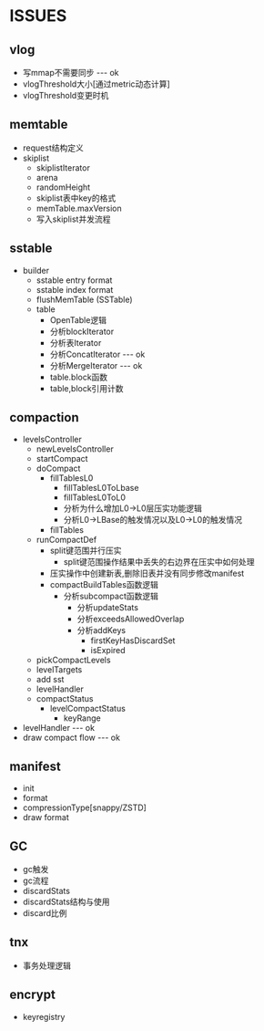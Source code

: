 # ISSUES

## vlog

- 写mmap不需要同步 --- ok
- vlogThreshold大小[通过metric动态计算]
- vlogThreshold变更时机

## memtable

- request结构定义
- skiplist
  - skiplistIterator
  - arena
  - randomHeight
  - skiplist表中key的格式
  - memTable.maxVersion
  - 写入skiplist并发流程

## sstable

- builder
  - sstable entry format
  - sstable index format
  - flushMemTable (SSTable)
  - table
    - OpenTable逻辑
    - 分析blockIterator
    - 分析表Iterator
    - 分析ConcatIterator --- ok
    - 分析MergeIterator --- ok
    - table.block函数
    - table,block引用计数

## compaction

- levelsController
  - newLevelsController
  - startCompact
  - doCompact
    - fillTablesL0
      - fillTablesL0ToLbase
      - fillTablesL0ToL0
      - 分析为什么增加L0->L0层压实功能逻辑
      - 分析L0->LBase的触发情况以及L0->L0的触发情况
    - fillTables
  - runCompactDef
    - split键范围并行压实
      - split键范围操作结果中丢失的右边界在压实中如何处理
    - 压实操作中创建新表,删除旧表并没有同步修改manifest
    - compactBuildTables函数逻辑
      - 分析subcompact函数逻辑
        - 分析updateStats
        - 分析exceedsAllowedOverlap
        - 分析addKeys
          - firstKeyHasDiscardSet
          - isExpired
  - pickCompactLevels
  - levelTargets
  - add sst
  - levelHandler
  - compactStatus
    - levelCompactStatus
      - keyRange
- levelHandler --- ok
- draw compact flow --- ok

## manifest

- init
- format
- compressionType[snappy/ZSTD]
- draw format

## GC

- gc触发
- gc流程
- discardStats
- discardStats结构与使用
- discard比例

## tnx

- 事务处理逻辑

## encrypt

- keyregistry
